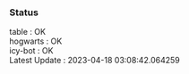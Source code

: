 ### Status


table : OK  
hogwarts : OK  
icy-bot : OK  
Latest Update : 2023-04-18 03:08:42.064259
